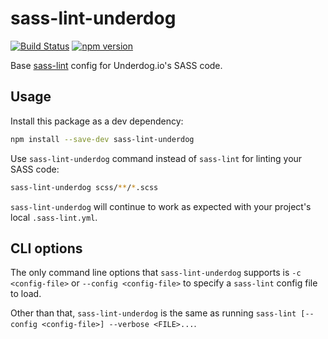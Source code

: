 sass-lint-underdog
==================
[![Build Status](https://travis-ci.org/underdogio/sass-lint-underdog.svg?branch=master)](https://travis-ci.org/underdogio/sass-lint-underdog)
[![npm version](https://badge.fury.io/js/sass-lint-underdog.svg)](http://badge.fury.io/js/sass-lint-underdog)

Base [sass-lint](https://github.com/sasstools/sass-lint) config for Underdog.io's SASS code.

## Usage
Install this package as a dev dependency:

```bash
npm install --save-dev sass-lint-underdog
```

Use `sass-lint-underdog` command instead of `sass-lint` for linting your SASS code:

```bash
sass-lint-underdog scss/**/*.scss
```

`sass-lint-underdog` will continue to work as expected with your project's local `.sass-lint.yml`.

## CLI options
The only command line options that `sass-lint-underdog` supports is `-c <config-file>` or `--config <config-file>` to specify a `sass-lint` config file to load.

Other than that, `sass-lint-underdog` is the same as running `sass-lint [--config <config-file>] --verbose <FILE>...`.
